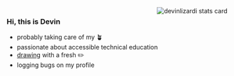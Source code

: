 <a href="">
  <img align="right" src="https://github-readme-stats.vercel.app/api/top-langs?username=devinlizardi&theme=solarized-light&layout=compact" alt="devinlizardi stats card" />
</a>

### Hi, this is Devin

- probably taking care of my :potted_plant:
- passionate about accessible technical education
- [drawing](https://www.instagram.com/zlardie/) with a fresh :pencil2:
- logging bugs on my profile

<!--<a href="">
  <img align="center" src="https://github-readme-stats.vercel.app/api?username=devinlizardi&show_icons=false&&hide=stars&theme=nightowl&alt="devinlizardi stats card" /> 
</a>
-->
